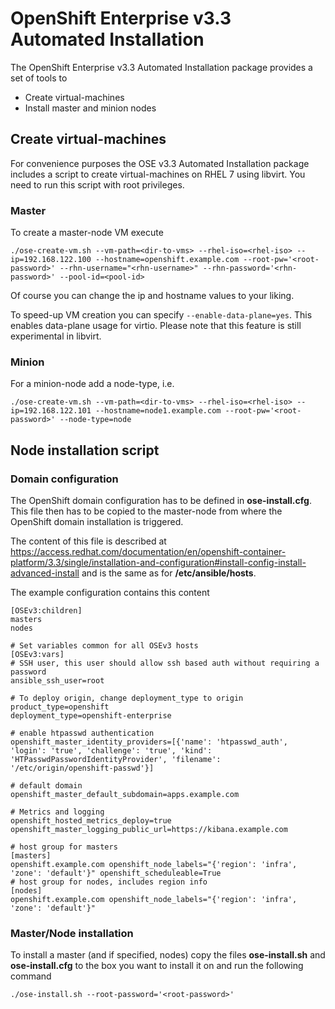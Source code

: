 OpenShift Enterprise v3.3 Automated Installation
============================
The OpenShift Enterprise v3.3 Automated Installation package provides a set of tools to

 - Create virtual-machines
 - Install master and minion nodes

Create virtual-machines
-------
For convenience purposes the OSE v3.3 Automated Installation package includes a script to create virtual-machines on RHEL 7 using libvirt. You need to run this script with root privileges.
### Master
To create a master-node VM execute
```
./ose-create-vm.sh --vm-path=<dir-to-vms> --rhel-iso=<rhel-iso> --ip=192.168.122.100 --hostname=openshift.example.com --root-pw='<root-password>' --rhn-username="<rhn-username>" --rhn-password='<rhn-password>' --pool-id=<pool-id>
```

Of course you can change the ip and hostname values to your liking.

To speed-up VM creation you can specify ```--enable-data-plane=yes```. This enables data-plane usage for virtio. Please note that this feature is still experimental in libvirt.

### Minion
For a minion-node add a node-type, i.e.
```
./ose-create-vm.sh --vm-path=<dir-to-vms> --rhel-iso=<rhel-iso> --ip=192.168.122.101 --hostname=node1.example.com --root-pw='<root-password>' --node-type=node
```
Node installation script
-------
### Domain configuration
The OpenShift domain configuration has to be defined in **ose-install.cfg**. This file then has to be copied to the master-node from where the OpenShift domain installation is triggered.

The content of this file is described at https://access.redhat.com/documentation/en/openshift-container-platform/3.3/single/installation-and-configuration#install-config-install-advanced-install and is the same as for **/etc/ansible/hosts**.

The example configuration contains this content
```
[OSEv3:children]
masters
nodes

# Set variables common for all OSEv3 hosts
[OSEv3:vars]
# SSH user, this user should allow ssh based auth without requiring a password
ansible_ssh_user=root

# To deploy origin, change deployment_type to origin
product_type=openshift
deployment_type=openshift-enterprise

# enable htpasswd authentication
openshift_master_identity_providers=[{'name': 'htpasswd_auth', 'login': 'true', 'challenge': 'true', 'kind': 'HTPasswdPasswordIdentityProvider', 'filename': '/etc/origin/openshift-passwd'}]

# default domain
openshift_master_default_subdomain=apps.example.com

# Metrics and logging
openshift_hosted_metrics_deploy=true
openshift_master_logging_public_url=https://kibana.example.com

# host group for masters
[masters]
openshift.example.com openshift_node_labels="{'region': 'infra', 'zone': 'default'}" openshift_scheduleable=True
# host group for nodes, includes region info
[nodes]
openshift.example.com openshift_node_labels="{'region': 'infra', 'zone': 'default'}"
```

### Master/Node installation
To install a master (and if specified, nodes) copy the files **ose-install.sh** and **ose-install.cfg** to the box you want to install it on and run the following command
```
./ose-install.sh --root-password='<root-password>'
```
